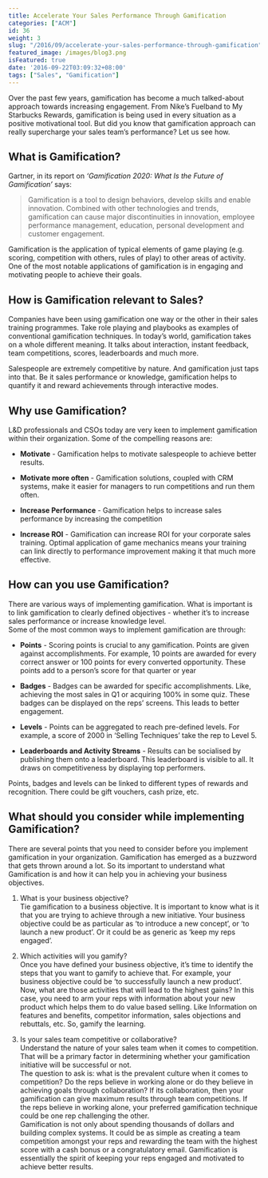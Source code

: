```yaml
---
title: Accelerate Your Sales Performance Through Gamification
categories: ["ACM"]
id: 36
weight: 3
slug: "/2016/09/accelerate-your-sales-performance-through-gamification"
featured_image: /images/blog3.png
isFeatured: true
date: '2016-09-22T03:09:32+08:00'
tags: ["Sales", "Gamification"]
---
```


Over the past few years, gamification has become a much talked-about approach towards increasing engagement. From Nike’s Fuelband to My Starbucks Rewards, gamification is being used in every situation as a positive motivational tool. But did you know that gamification approach <a id="more"></a>can really supercharge your sales team’s performance? Let us see how.

## What is Gamification?

Gartner, in its report on _‘Gamification 2020: What Is the Future of Gamification’_ says:

> Gamification is a tool to design behaviors, develop skills and enable innovation. Combined with other technologies and trends, gamification can cause major discontinuities in innovation, employee performance management, education, personal development and customer engagement.

Gamification is the application of typical elements of game playing (e.g. scoring, competition with others, rules of play) to other areas of activity. One of the most notable applications of gamification is in engaging and motivating people to achieve their goals.

## How is Gamification relevant to Sales?

Companies have been using gamification one way or the other in their sales training programmes. Take role playing and playbooks as examples of conventional gamification techniques. In today’s world, gamification takes on a whole different meaning. It talks about interaction, instant feedback, team competitions, scores, leaderboards and much more.

Salespeople are extremely competitive by nature. And gamification just taps into that. Be it sales performance or knowledge, gamification helps to quantify it and reward achievements through interactive modes.

## Why use Gamification?

L&D professionals and CSOs today are very keen to implement gamification within their organization. Some of the compelling reasons are:

*   **Motivate** - Gamification helps to motivate salespeople to achieve better results.

*   **Motivate more often** - Gamification solutions, coupled with CRM systems, make it easier for managers to
    run competitions and run them often.

*   **Increase Performance** - Gamification helps to increase sales performance by increasing the competition

*   **Increase ROI** - Gamification can increase ROI for your corporate sales training. Optimal application of
    game mechanics means your training can link directly to performance improvement making it that much more   effective.

## How can you use Gamification?

There are various ways of implementing gamification. What is important is to link gamification to clearly defined objectives - whether it’s to increase sales performance or increase knowledge level.  
Some of the most common ways to implement gamification are through:

*   **Points** - Scoring points is crucial to any gamification. Points are given against accomplishments.
    For example, 10 points are awarded for every correct answer or 100 points for every converted opportunity. These points add to a person’s score for that quarter or year

*   **Badges** - Badges can be awarded for specific accomplishments. Like, achieving the most sales in Q1
    or acquiring 100% in some quiz. These badges can be displayed on the reps’ screens. This leads to better engagement.

*   **Levels** - Points can be aggregated to reach pre-defined levels. For example, a score of 2000 in
    ‘Selling Techniques’ take the rep to Level 5.

*   **Leaderboards and Activity Streams** - Results can be socialised by publishing them onto a leaderboard.
    This leaderboard is visible to all. It draws on competitiveness by displaying top performers.  

Points, badges and levels can be linked to different types of rewards and recognition. There could be gift vouchers, cash prize, etc.

## What should you consider while implementing Gamification?

There are several points that you need to consider before you implement gamification in your organization. Gamification has emerged as a buzzword that gets thrown around a lot. So its important to understand what Gamification is and how it can help you in achieving your business objectives.

  1.  What is your business objective?  
  Tie gamification to a business objective. It is important to know what is it that you are trying to achieve through a new initiative. Your business objective could be as particular as ‘to introduce a new concept’, or ‘to launch a new product’. Or it could be as generic as ‘keep my reps engaged’.

  2.  Which activities will you gamify?  
  Once you have defined your business objective, it’s time to identify the steps that you want to gamify to achieve that. For example, your business objective could be ‘to successfully launch a new product’.  
  Now, what are those activities that will lead to the highest gains? In this case, you need to arm your reps with information about your new product which helps them to do value based selling. Like Information on features and benefits, competitor information, sales objections and rebuttals, etc. So, gamify the learning.

  3.  Is your sales team competitive or collaborative?  
  Understand the nature of your sales team when it comes to competition. That will be a primary factor in determining whether your gamification initiative will be successful or not.  
  The question to ask is: what is the prevalent culture when it comes to competition? Do the reps believe in working alone or do they believe in achieving goals through collaboration? If its collaboration, then your gamification can give maximum results through team competitions. If the reps believe in working alone, your preferred gamification technique could be one rep challenging the other.  
  Gamification is not only about spending thousands of dollars and building complex systems. It could be as simple as creating a team competition amongst your reps and rewarding the team with the highest score with a cash bonus or a congratulatory email. Gamification is essentially the spirit of keeping your reps engaged and motivated to achieve better results.
